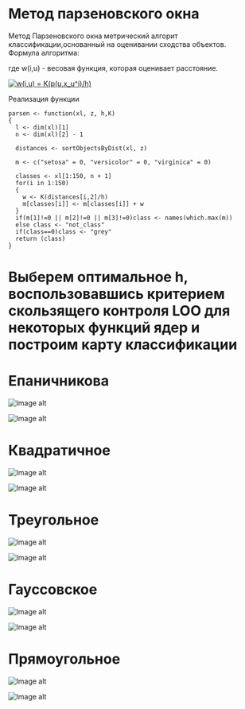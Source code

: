# Метод парзеновского окна
Метод Парзеновского окна метрический алгорит классификации,основанный на оценивании сходства объектов.
Формула алгоритма:

где w(i,u) - весовая функция, которая оценивает расстояние. 

<a href="https://www.codecogs.com/eqnedit.php?latex=w(i,u)&space;=&space;K(p(u,x_u^i)/h)" target="_blank"><img src="https://latex.codecogs.com/png.latex?w(i,u)&space;=&space;K(p(u,x_u^i)/h)" title="w(i,u) = K(p(u,x_u^i)/h)" /></a>


Реализация функции

```
parsen <- function(xl, z, h,K)
{
  l <- dim(xl)[1]
  n <- dim(xl)[2] - 1
  
  distances <- sortObjectsByDist(xl, z)
  
  m <- c("setosa" = 0, "versicolor" = 0, "virginica" = 0)
  
  classes <- xl[1:150, n + 1]
  for(i in 1:150)
  {
    w <- K(distances[i,2]/h)
    m[classes[i]] <- m[classes[i]] + w
  }
  if(m[1]!=0 || m[2]!=0 || m[3]!=0)class <- names(which.max(m))
  else class <- "not_class"
  if(class==0)class <- "grey"
  return (class)
}
```

# Выберем оптимальное h, воспользовавшись критерием скользящего контроля LOO для некоторых функций ядер и построим карту классификации


# Епаничникова
![Image alt](https://github.com/KOCTYN/ML0/blob/master/lab2/epanechnikov_map.png)

![Image alt](https://github.com/KOCTYN/ML0/blob/master/lab2/LOO_for_epanechnikov.png)



# Квадратичное
![Image alt](https://github.com/KOCTYN/ML0/blob/master/lab2/qvad_map.png)

![Image alt](https://github.com/KOCTYN/ML0/blob/master/lab2/LOO_for_qvad.png)

# Треугольное
![Image alt](https://github.com/KOCTYN/ML0/blob/master/lab2/triygolnik_map.png)

![Image alt](https://github.com/KOCTYN/ML0/blob/master/lab2/LOO_for_triygolnik.png)

# Гауссовское
![Image alt](https://github.com/KOCTYN/ML0/blob/master/lab2/gaus_map.png)


![Image alt](https://github.com/KOCTYN/ML0/blob/master/lab2/LOO_for_gaus.png)


# Прямоугольное
![Image alt](https://github.com/KOCTYN/ML0/blob/master/lab2/primoygolnik_map.png)

![Image alt](https://github.com/KOCTYN/ML0/blob/master/lab2/LOO_for_primoygolnik.png)
